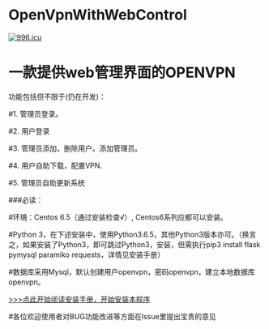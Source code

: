 # OpenVpnWithWebControl


<a href="https://996.icu"><img src="https://img.shields.io/badge/link-996.icu-red.svg" alt="996.icu" /></a>


# 一款提供web管理界面的OPENVPN


功能包括但不限于(仍在开发)：


#1. 管理员登录。

#2. 用户登录

#3. 管理员添加，删除用户。添加管理员。

#4. 用户自助下载，配置VPN.

#5. 管理员自助更新系统




###必读：


#环境：Centos 6.5（通过安装检查√）, Centos6系列应都可以安装。


#Python 3，在下述安装中，使用Python3.6.5，其他Python3版本亦可。（换言之，如果安装了Python3，即可跳过Python3，安装，但需执行pip3 install flask pymysql paramiko requests，详情见安装手册）

#数据库采用Mysql，默认创建用户openvpn，密码openvpn，建立本地数据库openvpn。




<a href="https://raw.githubusercontent.com/TravellerXi/OpenVpnWithWebControl/master/static/installationStep" target='_blank'>>>>点此开始阅读安装手册，开始安装本程序</a>


#各位欢迎使用者对BUG功能改进等方面在Issue里提出宝贵的意见







